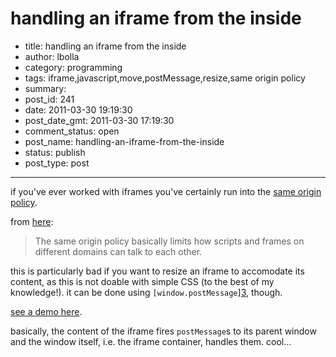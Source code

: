 # handling an iframe from the inside

- title: handling an iframe from the inside
- author: lbolla
- category: programming
- tags: iframe,javascript,move,postMessage,resize,same origin policy
- summary: 
- post_id: 241
- date: 2011-03-30 19:19:30
- post_date_gmt: 2011-03-30 17:19:30
- comment_status: open
- post_name: handling-an-iframe-from-the-inside
- status: publish
- post_type: post

----------------

if you've ever worked with iframes you've certainly run into the [same origin policy][1].

from [here][2]:

> The same origin policy basically limits how scripts and frames on different domains can talk to each other. 

this is particularly bad if you want to resize an iframe to accomodate its content, as this is not doable with simple CSS (to the best of my knowledge!). it can be done using `[window.postMessage`][3], though.

[see a demo here][4].

basically, the content of the iframe fires `postMessage`s to its parent window and the window itself, i.e. the iframe container, handles them. cool...

   [1]: http://en.wikipedia.org/wiki/Same_origin_policy
   [2]: http://www.onlineaspect.com/2010/01/15/backwards-compatible-postmessage/
   [3]: https://developer.mozilla.org/en/DOM/window.postMessage
   [4]: http://lbolla.info/junk/iframe/